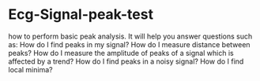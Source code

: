 # Ecg-Signal-peak-test
 how to perform basic peak analysis. It will help you answer questions such as: How do I find peaks in my signal? How do I measure distance between peaks? How do I measure the amplitude of peaks of a signal which is affected by a trend? How do I find peaks in a noisy signal? How do I find local minima?
